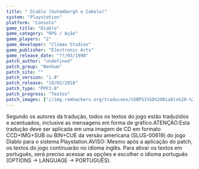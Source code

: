 ```yaml
---
title: " Diablo (Gutembergh e Cabelo)"
system: "Playstation"
platform: "Console"
game_title: "Diablo"
game_category: "RPG / Ação"
game_players: "2"
game_developer: "Climax Studios"
game_publisher: "Electronic Arts"
game_release_date: "??/03/1998"
patch_author: "undefined"
patch_group: "Nenhum"
patch_site: ""
patch_version: "1.0"
patch_release: "10/02/2018"
patch_type: "PPF3.0"
patch_progress: "Textos"
patch_images: ["//img.romhackers.org/traducoes/%5BPS1%5D%20Diablo%20-%20Gutembergh%20e%20Cabelo%20-%201.jpg","//img.romhackers.org/traducoes/%5BPS1%5D%20Diablo%20-%20Gutembergh%20e%20Cabelo%20-%202.jpg","//img.romhackers.org/traducoes/%5BPS1%5D%20Diablo%20-%20Gutembergh%20e%20Cabelo%20-%203.jpg"]
---
```

Segundo os autores da tradução, todos os textos do jogo estão traduzidos e acentuados, inclusive as mensagens em forma de gráfico.ATENÇÃO:Esta tradução deve ser aplicada em uma imagem de CD em formato CCD+IMG+SUB ou BIN+CUE da versão americana (SLUS-00619) do jogo Diablo para o sistema Playstation.AVISO: Mesmo após a aplicação do patch, os textos do jogo continuarão no idioma inglês. Para ativar os textos em português, será preciso acessar as opções e escolher o idioma português (OPTIONS -> LANGUAGE -> PORTUGUÊS).